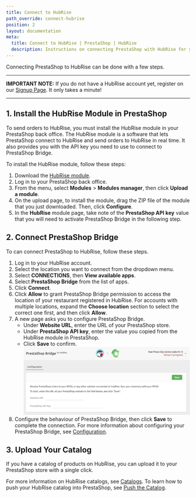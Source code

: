 ```yaml
---
title: Connect to HubRise
path_override: connect-hubrise
position: 2
layout: documentation
meta:
  title: Connect to HubRise | PrestaShop | HubRise
  description: Instructions on connecting PrestaShop with HubRise for your EPOS to work with other apps as a cohesive whole. Connect apps and synchronise your data.
---
```


Connecting PrestaShop to HubRise can be done with a few steps.

---

**IMPORTANT NOTE:** If you do not have a HubRise account yet, register on our [Signup Page](https://manager.hubrise.com/signup). It only takes a minute!

---

## 1. Install the HubRise Module in PrestaShop

To send orders to HubRise, you must install the HubRise module in your PrestaShop back office.
The HubRise module is a software that lets PrestaShop connect to HubRise and send orders to HubRise in real time.
It also provides you with the API key you need to use to connect to PrestaShop Bridge.

To install the HubRise module, follow these steps:

1. Download the [HubRise module](https://drive.google.com/file/d/1sQxhDnqt3Rywv-n-18nqA8O06fSJsKwG/view?usp=sharing).
2. Log in to your PrestaShop back office.
3. From the menu, select **Modules** > **Modules manager**, then click **Upload a module**.
4. On the upload page, to install the module, drag the ZIP file of the module that you just downloaded. Then, click **Configure**.
5. In the **HubRise** module page, take note of the **PrestaShop API key** value that you will need to activate PrestaShop Bridge in the following step.

## 2. Connect PrestaShop Bridge

To can connect PrestaShop to HubRise, follow these steps.

1. Log in to your HubRise account.
1. Select the location you want to connect from the dropdown menu.
1. Select **CONNECTIONS**, then **View available apps**.
1. Select **PrestaShop Bridge** from the list of apps.
1. Click **Connect**.
1. Click **Allow** to grant PrestaShop Bridge permission to access the location of your restaurant registered in HubRise. For accounts with multiple locations, expand the **Choose location** section to select the correct one first, and then click **Allow**.
1. A new page asks you to configure PrestaShop Bridge.
   - Under **Website URL**, enter the URL of your PrestaShop store.
   - Under **PrestaShop API key**, enter the value you copied from the HubRise module in PrestaShop.
   - Click **Save** to confirm.
     ![PrestaShop URL and API key](./images/001-prestashop-initial-config.png)
1. Configure the behaviour of PrestaShop Bridge, then click **Save** to complete the connection. For more information about configuring your PrestaShop Bridge, see [Configuration](/apps/prestashop/configuration).

## 3. Upload Your Catalog

If you have a catalog of products on HubRise, you can upload it to your PrestaShop store with a single click.

For more information on HubRise catalogs, see [Catalogs](/docs/catalog/). To learn how to push your HubRise catalog into PrestaShop, see [Push the Catalog](/apps/prestashop/push-catalog).
